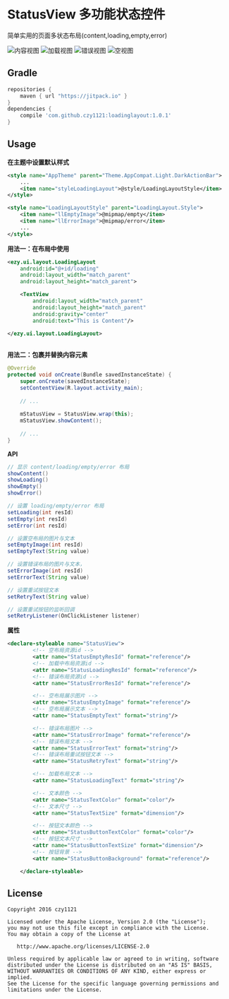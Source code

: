# StatusView 多功能状态控件  
简单实用的页面多状态布局(content,loading,empty,error)  
 

![内容视图](https://github.com/ThirteenKilometers/GuardianLife/blob/master/Images/Screenshot_20180206-145823-156.jpg?raw=true)
![加载视图](https://github.com/ThirteenKilometers/GuardianLife/blob/master/Images/Screenshot_20180206-145457-429.jpg?raw=true)
![错误视图](https://github.com/ThirteenKilometers/GuardianLife/blob/master/Images/Screenshot_20180206-145509-817.jpg?raw=true)
![空视图](https://github.com/ThirteenKilometers/GuardianLife/blob/master/Images/Screenshot_20180206-145517-721.jpg?raw=true)


## Gradle

``` groovy
repositories { 
    maven { url "https://jitpack.io" }
} 
dependencies {
    compile 'com.github.czy1121:loadinglayout:1.0.1'
}
```
    
## Usage 

**在主题中设置默认样式**

``` xml 
<style name="AppTheme" parent="Theme.AppCompat.Light.DarkActionBar">
    ...
    <item name="styleLoadingLayout">@style/LoadingLayoutStyle</item>
</style>

<style name="LoadingLayoutStyle" parent="LoadingLayout.Style">
    <item name="llEmptyImage">@mipmap/empty</item>
    <item name="llErrorImage">@mipmap/error</item>
    ...
</style>
```

**用法一：在布局中使用**

``` xml  
<ezy.ui.layout.LoadingLayout
    android:id="@+id/loading"
    android:layout_width="match_parent"
    android:layout_height="match_parent">

    <TextView
        android:layout_width="match_parent"
        android:layout_height="match_parent"
        android:gravity="center"
        android:text="This is Content"/>
        
</ezy.ui.layout.LoadingLayout>
 
``` 

**用法二：包裹并替换内容元素**

``` java   
@Override
protected void onCreate(Bundle savedInstanceState) {
    super.onCreate(savedInstanceState);
    setContentView(R.layout.activity_main);
    
    // ...
    
    mStatusView = StatusView.wrap(this); 
    mStatusView.showContent(); 
    
    // ...
}
``` 
**API**

``` java
// 显示 content/loading/empty/error 布局
showContent()
showLoading()
showEmpty()
showError()

// 设置 loading/empty/error 布局
setLoading(int resId)
setEmpty(int resId)
setError(int resId)

// 设置空布局的图片与文本
setEmptyImage(int resId)
setEmptyText(String value)

// 设置错误布局的图片与文本，
setErrorImage(int resId)
setErrorText(String value) 

// 设置重试按钮文本
setRetryText(String value)

// 设置重试按钮的监听回调
setRetryListener(OnClickListener listener)

```

**属性**

``` xml  
<declare-styleable name="StatusView">
        <!-- 空布局资源id -->
        <attr name="StatusEmptyResId" format="reference"/>
        <!-- 加载中布局资源id -->
        <attr name="StatusLoadingResId" format="reference"/>
        <!-- 错误布局资源id -->
        <attr name="StatusErrorResId" format="reference"/>

        <!-- 空布局展示图片 -->
        <attr name="StatusEmptyImage" format="reference"/>
        <!-- 空布局展示文本 -->
        <attr name="StatusEmptyText" format="string"/>

        <!-- 错误布局图片 -->
        <attr name="StatusErrorImage" format="reference"/>
        <!-- 错误布局文本 -->
        <attr name="StatusErrorText" format="string"/>
        <!-- 错误布局重试按钮文本 -->
        <attr name="StatusRetryText" format="string"/>

        <!-- 加载布局文本 -->
        <attr name="StatusLoadingText" format="string"/>

        <!-- 文本颜色 -->
        <attr name="StatusTextColor" format="color"/>
        <!-- 文本尺寸 -->
        <attr name="StatusTextSize" format="dimension"/>

        <!-- 按钮文本颜色 -->
        <attr name="StatusButtonTextColor" format="color"/>
        <!-- 按钮文本尺寸 -->
        <attr name="StatusButtonTextSize" format="dimension"/>
        <!-- 按钮背景 -->
        <attr name="StatusButtonBackground" format="reference"/>

    </declare-styleable>

``` 


 

## License

```
Copyright 2016 czy1121

Licensed under the Apache License, Version 2.0 (the "License");
you may not use this file except in compliance with the License.
You may obtain a copy of the License at

   http://www.apache.org/licenses/LICENSE-2.0

Unless required by applicable law or agreed to in writing, software
distributed under the License is distributed on an "AS IS" BASIS,
WITHOUT WARRANTIES OR CONDITIONS OF ANY KIND, either express or implied.
See the License for the specific language governing permissions and
limitations under the License.
```